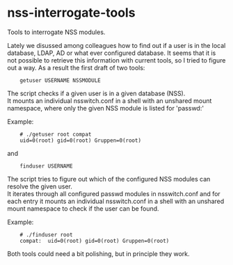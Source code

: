 # nss-interrogate-tools
Tools to interrogate NSS modules.

Lately we disussed among colleagues how to find out if a user is in the local database, LDAP, AD or what ever configured database.
It seems that it is not possible to retrieve this information with current tools, so I tried to figure out a way.
As a result the first draft of two tools:

```
    getuser USERNAME NSSMODULE
```

The script checks if a given user is in a given database (NSS).<br>
It mounts an individual nsswitch.conf in a shell with an unshared mount namespace, where only the given NSS module is listed for 'passwd:'

Example:

```
    # ./getuser root compat
    uid=0(root) gid=0(root) Gruppen=0(root)
```

and

```
    finduser USERNAME
```

The script tries to figure out which of the configured NSS modules can resolve the given user.<br>
 It iterates through all configured passwd modules in nsswitch.conf and for each entry it mounts an individual nsswitch.conf in a shell with an unshared mount namespace to check if the user can be found.

Example:

```
    # ./finduser root
    compat:  uid=0(root) gid=0(root) Gruppen=0(root)

```
 
Both tools could need a bit polishing, but in principle they work.

